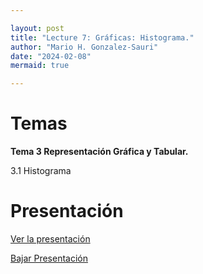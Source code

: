 ```yaml
---

layout: post
title: "Lecture 7: Gráficas: Histograma."
author: "Mario H. Gonzalez-Sauri"
date: "2024-02-08"
mermaid: true

---
```


<!--  FORMAT: https://github.com/adam-p/markdown-here/wiki/Markdown-Cheatsheet -->

# Temas

**Tema 3 Representación Gráfica y Tabular.**

3.1 Histograma



# Presentación


[Ver la presentación](https://raw.githack.com/Wario84/MAT1409_DATA_ANALYSIS_I/master/_posts/lectures/4_MAT1409_07.html)


<a href="https://github.com/Wario84/MAT1409_DATA_ANALYSIS_I/blob/master/_posts/lectures/4_MAT1409_07.html" download>
  Bajar Presentación
</a>



